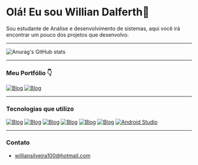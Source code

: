 # Olá! Eu sou Willian Dalferth👋
Sou estudante de Análise e desenvolvimento de sistemas, aqui você irá encontrar um pouco dos projetos que desenvolvo. 

---

![Anurag's GitHub stats](https://github-readme-stats.vercel.app/api?username=WillianDSilveira&show_icons=true&theme=merko)

---

### Meu Portfólio 👇
[![Blog](https://img.shields.io/website?label=williandalferth.com&style=for-the-badge&url=https://sujeitoprogramador.com/)](https://williandalferth.netlify.app/)
[![Blog](https://img.shields.io/badge/LinkedIn-0077B5?style=for-the-badge&logo=linkedin&logoColor=white)](https://www.linkedin.com/in/willian-dalferth-da-silveira/)


---

### Tecnologias que utilizo
[![Blog](https://img.shields.io/badge/React-20232A?style=for-the-badge&logo=react&logoColor=61DAFB)]()
[![Blog](https://img.shields.io/badge/Node.js-43853D?style=for-the-badge&logo=node.js&logoColor=white)]()
[![Blog](https://img.shields.io/badge/HTML5-E34F26?style=for-the-badge&logo=html5&logoColor=white)]()
[![Blog](https://img.shields.io/badge/CSS3-1572B6?style=for-the-badge&logo=css3&logoColor=white)]()
[![Blog](https://img.shields.io/badge/JavaScript-F7DF1E?style=for-the-badge&logo=javascript&logoColor=black)]()
[![Blog](https://img.shields.io/badge/Java-007396?style=for-the-badge&logo=java&logoColor=white)]()
[![Android Studio](https://img.shields.io/badge/Android_Studio-3DDC84?style=for-the-badge&logo=android-studio&logoColor=white)]()



---

### Contato
- williansilveira100@hotmail.com
